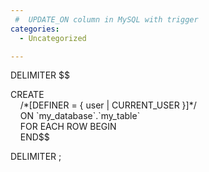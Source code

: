 ```yaml
---
 #  UPDATE_ON column in MySQL with trigger
categories:
  - Uncategorized

---
```


DELIMITER $$

CREATE  
&nbsp;&nbsp;&nbsp; /\*[DEFINER = { user | CURRENT_USER }]\*/  
&nbsp;&nbsp;&nbsp; ON \`my\_database\`.\`my\_table\`  
&nbsp;&nbsp;&nbsp; FOR EACH ROW BEGIN  
&nbsp;&nbsp;&nbsp; END$$

DELIMITER ;